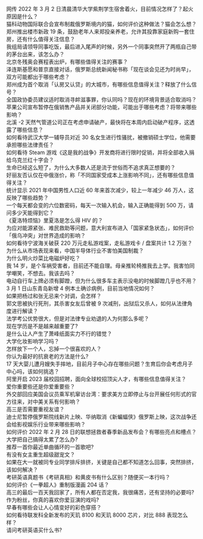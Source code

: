 网传 2022 年 3 月 2 日清晨清华大学紫荆学生宿舍着火，目前情况怎样了？起火原因是什么？  
猫科动物国际联合会宣布制裁俄罗斯境内的猫，如何评价这种做法？猫会怎么想？  
郑州推出楼市新政 19 条，鼓励老年人来郑投亲养老，允许其投靠家庭新购一套住房，还有什么值得关注信息？  
我组局请领导同事吃饭，最后进入尾声的时候，另外一个同事突然开了两瓶自己带的茅台出来，该怎么办？  
北京冬残奥会赛程表出炉，有哪些值得关注的赛事？  
泽连斯基愿和普京直接对话，俄罗斯总统新闻秘书称「现在谈会见还为时尚早」，双方可能都出于哪些考虑？  
郑州成为首个取消「认房又认贷」的大城市，有哪些信息值得关注？释放了什么信号？  
全国政协委员建议适时取消寻衅滋事罪，你认同吗？现在的环境背景适合取消吗？  
苹果公司宣布暂停在俄销售产品并关闭部分功能，可能出于哪些考虑？将带来哪些影响？  
北溪 -2 天然气管道公司正在考虑申请破产，最快将在本周内启动破产程序，这透露了哪些信息？  
如何看待武汉大学一辅导员对近 30 名女生进行性骚扰，被撤销硕士学位，他需要承担哪些法律责任？  
如何看待 Steam 游戏《这是我的战争》开发商将进行限时促销，并将全部收入捐给乌克兰红十字会？  
生命已经这么短了，为什么大多数人还是流于世俗而不追求真正想要的？  
好丽友否认仅在中俄涨价，称「不同国家受成本上涨影响不同」，还有哪些信息值得关注？  
统计显示 2021 年中国男性人口近 60 年来首次减少，较上一年减少 46 万人，这反映了哪些趋势？  
一个每天都会变的六位数密码，每天一次输入机会，输入正确能得到 500 万，请问多少天能得到它？  
《夏洛特烦恼》里夏洛是怎么得 HIV 的？  
为应对能源紧张、难民救助等问题，意大利宣布进入「国家紧急状态」，如何评价「俄乌冲突」对世界造成的影响？  
如何看待宁波海关破获 220 万元走私游戏案，走私游戏卡 / 盘案共计 1.2 万张？  
为什么从市场表现来看，中国半导体行业不害怕美国制裁？  
为什么明火炒菜比电磁炉好吃？  
我 14 岁，是个车祸受害者，目前还不能自理。母亲推轮椅推我去上学。我害怕同学嘲笑，不想去。我该去吗？  
电动自行车上牌必须有脚蹬，但为什么很多车主表示没电的时候脚蹬几乎也不用？  
3 月 1 日山东青岛新增 4 例本土确诊病例，目前当地情况如何？  
如果把杨过和张无忌来个对调，会怎样？  
郭文思被执行死刑，其杀害女友后曾被 9 次减刑，出狱后又杀人，如何从法律角度进行解读？  
法学考公优势很大，但是对法律专业劝退的人为何那么多呢？  
现在学历是不是越来越重要了?  
是什么让人产生了萧峰纸面实力不行的错觉？  
大学化妆影响学习吗？  
怎样放下一个人，忘掉一个很喜欢的人？  
你认为最好的抗衰老的方法是什么?  
17 天大婴儿遭月嫂失手摔地，目前月子中心存在哪些问题？生育后你会考虑月子中心吗，该如何挑选？  
阿里开启 2023 届校园招聘，面向全球校招顶尖人才，有哪些信息值得关注？  
爱你重要些还是你爱重要些？  
外交部回应美国会议员乘军机窜访台湾：要求美方立即停止与台开展任何形式的官方往来，对中美关系有何影响？  
高三是否需要重视友谊？  
迪士尼暂停俄罗斯院线新片上映、华纳取消《新蝙蝠侠》俄罗斯上映，这次战争还会给影视娱乐行业带来哪些影响？  
如何评价 2022 年 2 月 28 日的联想拯救者春季新品发布会？有哪些亮点和槽点？  
大学把自己搞得太累了怎么办?  
推荐一首你最近单曲循环的一首歌吧?  
有没有女主重生超级甜宠文？  
如果在大一就被同专业同学排斥排挤，关键是自己都不知道怎么回事，突然排挤，该如何解决？  
考研英语真题书《考研真相》和黄皮书有什么区别？随便买一本行吗？  
如何评价《一拳超人》重制版漫画 204 话？  
高三的最后一百天我回家了，所有人都在否定我，我很痛苦，还有坚持的必要吗?  
作为粉丝，你真的喜欢你爱豆演的戏吗?  
早春有哪些会让人心情变好的彩色穿搭？  
如何看待联发科全新发布的天玑 8100 和天玑 8000 芯片，对比 888 表现怎么样？  
请问考研英语买什么书?  
